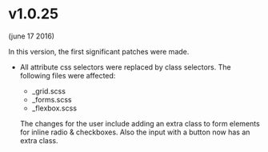 v1.0.25
=======================================================
(june 17 2016)

In this version, the first significant patches were made.

- All attribute css selectors were replaced by class selectors. The following files were affected:
    - _grid.scss
    - _forms.scss
    - _flexbox.scss
    
    The changes for the user include adding an extra class to form elements for inline radio & checkboxes. 
    Also the input with a button now has an extra class.
